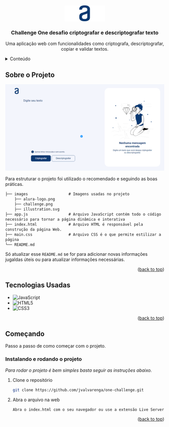 <a name="readme-top"></a>



<!-- PROJECT SHIELDS -->
<!--
*** I'm using markdown "reference style" links for readability.
*** Reference links are enclosed in brackets [ ] instead of parentheses ( ).
*** See the bottom of this document for the declaration of the reference variables
*** for contributors-url, forks-url, etc. This is an optional, concise syntax you may use.
*** https://www.markdownguide.org/basic-syntax/#reference-style-links
-->


<!-- PROJECT LOGO -->
<br />
<div align="center">
    <img src="https://github.com/jvalvarenga/one-challenge/blob/main/images/alura-logo.png" alt="Alura Logo" width="130" height="50">

  <h3 align="center">Challenge One desafio criptografar e descriptografar texto</h3>

  <p align="center">
    Uma aplicação web com funcionalidades como criptografa, descriptografar, copiar e validar textos.
  </p>
</div>



<!-- TABLE OF CONTENTS -->
<details>
  <summary>Conteúdo</summary>
  <ol>
   <li><a href="#sobre-o-projeto">Sobre o Projeto</a></li>
    <li><a href="#tecnologias-usadas">Tecnologias usadas</a></li>
    <li><a href="#começando">Começando</a></li>
  </ol>
</details>



<!-- ABOUT THE PROJECT -->
## Sobre o Projeto

<img src="https://github.com/jvalvarenga/one-challenge/blob/main/images/challenge.png" alt="Screen Shot do Projeto">

Para estruturar o projeto foi utilizado o recomendado e seguindo as boas práticas.

    
    ├── images                  # Imagens usadas no projeto
        ├── alura-logo.png
        ├── challenge.png
        ├── illustration.svg
    ├── app.js                  # Arquivo JavaScript contém todo o código necessário para tornar a página dinâmica e interativa
    ├── index.html              # Arquivo HTML é responsável pela construção da página Web.
    ├── main.css                # Arquivo CSS é o que permite estilizar a página
    └── README.md

Só atualizar esse `README.md` se for para adicionar novas informações jugaldas úteis ou para atualizar informações necessárias.

<p align="right">(<a href="#readme-top">back to top</a>)</p>

## Tecnologias Usadas

* ![JavaScript](https://img.shields.io/badge/javascript-%23323330.svg?style=for-the-badge&logo=javascript&logoColor=%23F7DF1E)
* ![HTML5](https://img.shields.io/badge/html5-%23E34F26.svg?style=for-the-badge&logo=html5&logoColor=white)
* ![CSS3](https://img.shields.io/badge/css3-%231572B6.svg?style=for-the-badge&logo=css3&logoColor=white)

<p align="right">(<a href="#readme-top">back to top</a>)</p>
<!-- GETTING STARTED -->

## Começando

Passo a passo de como começar com o projeto.

### Instalando e rodando o projeto

_Para rodar o projeto é bem simples basta seguir as instruções abaixo._

1. Clone o repositório
   ```sh
   git clone https://github.com/jvalvarenga/one-challenge.git
   ```
2. Abra o arquivo na web
   ```sh
   Abra o index.html com o seu navegador ou use a extensão Live Server no VSCode
   ```

<p align="right">(<a href="#readme-top">back to top</a>)</p>

